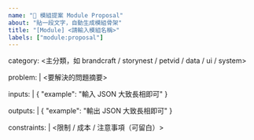 ```yaml
---
name: "🧩 模組提案 Module Proposal"
about: "貼一段文字，自動生成模組骨架"
title: "[Module] <請輸入模組名稱>"
labels: ["module:proposal"]
---
```


category: <主分類，如 brandcraft / storynest / petvid / data / ui / system>

problem: |
  <要解決的問題摘要>

inputs: |
  {
    "example": "輸入 JSON 大致長相即可"
  }

outputs: |
  {
    "example": "輸出 JSON 大致長相即可"
  }

constraints: |
  <限制 / 成本 / 注意事項（可留白）>
